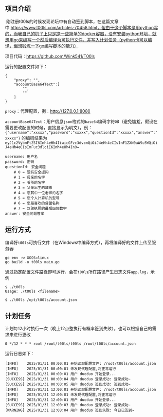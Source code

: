 ## 项目介绍

​	刚注册t00ls的时候发现论坛中有自动签到脚本，在这篇文章中:https://www.t00ls.com/articles-70458.html，但由于这个脚本是用python写的，而我自己的机子上只是跑一些简单的docker容器，没有安装python环境，就想用go来编写一个然后编译为可执行文件，并写入计划任务（python也可以编译，但想锻炼一下go编写脚本的能力）

项目代码：https://github.com/Wink541/T00ls

运行的配置文件如下：

	{
		"proxy": "",
		"accountBase64Text":[
			"",
			""
		]
	}

`proxy`：代理配置，例：http://127.0.0.1:8080

`accountBase64Text`：用户信息`json`格式的`base64`编码字符串（避免尴尬，假设在需要更改配置的时候，直接显示为明文），例：`{"username":"xxxxx","password":"xxxxx","questionId":"xxxxx","answer":"xxxxx"}` 的编码结果为`eyJ1c2VybmFtZSI6Inh4eHh4IiwicGFzc3dvcmQiOiJ4eHh4eCIsInF1ZXN0aW9uSWQiOiJ4eHh4eCIsImFuc3dlciI6Inh4eHh4In0=`

```
username: 用户名
password: 密码
questionId: 安全问题
    # 0 = 没有安全提问
    # 1 = 母亲的名字
    # 2 = 爷爷的名字
    # 3 = 父亲出生的城市
    # 4 = 您其中一位老师的名字
    # 5 = 您个人计算机的型号
    # 6 = 您最喜欢的餐馆名称
    # 7 = 驾驶执照的最后四位数字
answer: 安全问题答案
```



## 运行方式

编译好`t00ls`可执行文件（在Windows中编译方式），再将编译好的文件上传至服务器

```
go env -w GOOS=linux
go build -o t00ls main.go
```



通过指定配置文件路径即可运行，会在`t00ls`所在路径产生日志文件`app.log`，示例

```
$ ./t00ls
Usage: ./t00ls <filename>

$ ./t00ls /opt/t00ls/account.json
```



## 计划任务

计划每12小时执行一次（晚上12点整执行有概率签到失败），也可以根据自己的需求来进行更改

```
0 */12 * * * root /root/t00ls/t00ls /root/t00ls/account.json
```

运行日志如下：

```
[INFO]    2025/01/31 00:00:01 开始读取配置文件: /root/t00ls/account.json
[INFO]    2025/01/31 00:00:01 未发现代理配置,将正常运行
[INFO]    2025/01/31 00:00:01 用户 duoduo 开始登录...
[SUCCESS] 2025/01/31 00:00:04 用户 duoduo 登录成功: 登录成功~
[SUCCESS] 2025/01/31 00:00:05 用户 duoduo 签到成功: 签到成功~
[INFO]    2025/01/31 12:00:01 开始读取配置文件: /root/t00ls/account.json
[INFO]    2025/01/31 12:00:01 未发现代理配置,将正常运行
[INFO]    2025/01/31 12:00:01 用户 duoduo 开始登录...
[SUCCESS] 2025/01/31 12:00:03 用户 duoduo 登录成功: 登录成功~
[WARNING] 2025/01/31 12:00:04 用户 duoduo 签到失败: 今日已签到~
```

